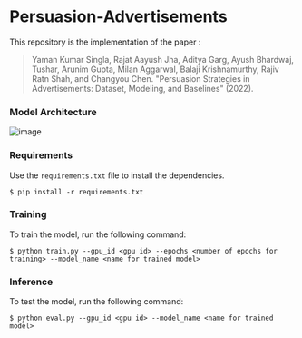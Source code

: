 # Persuasion-Advertisements

This repository is the implementation of the paper :
> Yaman Kumar Singla, Rajat Aayush Jha, Aditya Garg, Ayush Bhardwaj, Tushar, Arunim Gupta, Milan Aggarwal, Balaji Krishnamurthy, Rajiv Ratn Shah, and Changyou Chen. "Persuasion Strategies in Advertisements: Dataset, Modeling, and Baselines" (2022).

### Model Architecture
![image](https://github.com/midas-research/persuasion-advertisements/blob/Persuasion-Prediction-Model/Persuasion-Modelling-Code/model/Persuasion%20Arch%20Diag.png)

### Requirements
Use the `requirements.txt` file to install the dependencies.
```
$ pip install -r requirements.txt
```
### Training
To train the model, run the following command:
```
$ python train.py --gpu_id <gpu id> --epochs <number of epochs for training> --model_name <name for trained model>
```
### Inference
To test the model, run the following command:
```
$ python eval.py --gpu_id <gpu id> --model_name <name for trained model>
```
